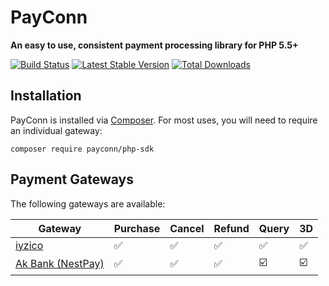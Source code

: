 # PayConn

**An easy to use, consistent payment processing library for PHP 5.5+**

[![Build Status](https://api.travis-ci.org/payconn/php-sdk.png?branch=master)](https://travis-ci.org/payconn/php-sdk)
[![Latest Stable Version](https://poser.pugx.org/payconn/php-sdk/v/stable)](https://packagist.org/packages/payconn/php-sdk)
[![Total Downloads](https://poser.pugx.org/payconn/php-sdk/downloads)](https://packagist.org/packages/payconn/php-sdk)

## Installation

PayConn is installed via [Composer](https://getcomposer.org/). For most uses, you will need to require an individual gateway:

```
composer require payconn/php-sdk
```

## Payment Gateways

The following gateways are available:

Gateway | Purchase | Cancel | Refund | Query | 3D
--- | --- | --- | --- | --- | ---
[iyzico](https://github.com/payconn/php-sdk) | :white_check_mark: | :white_check_mark: | :white_check_mark: | :white_check_mark: | :white_check_mark:
[Ak Bank (NestPay)](https://github.com/payconn/php-sdk) | :white_check_mark: | :white_check_mark: | :white_check_mark: | :ballot_box_with_check: | :ballot_box_with_check:

